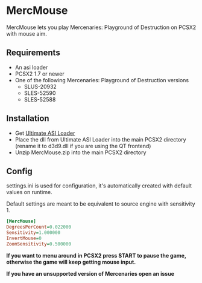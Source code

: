 # MercMouse

MercMouse lets you play Mercenaries: Playground of Destruction on PCSX2 with mouse aim.

## Requirements

* An asi loader
* PCSX2 1.7 or newer
* One of the following Mercenaries: Playground of Destruction versions
  - SLUS-20932
  - SLES-52590
  - SLES-52588

## Installation

* Get [Ultimate ASI Loader](https://github.com/ThirteenAG/Ultimate-ASI-Loader/releases)
* Place the dll from Ultimate ASI Loader into the main PCSX2 directory (rename it to d3d9.dll if you are using the QT frontend)
* Unzip MercMouse.zip into the main PCSX2 directory

## Config

settings.ini is used for configuration, it's automatically created with default values on runtime.

Default settings are meant to be equivalent to source engine with sensitivity 1.

```ini
[MercMouse]
DegreesPerCount=0.022000
Sensitivity=1.000000
InvertMouse=0
ZoomSensitivity=0.500000
```

**If you want to menu around in PCSX2 press START to pause the game, otherwise the game will keep getting mouse input.**

**If you have an unsupported version of Mercenaries open an issue**
